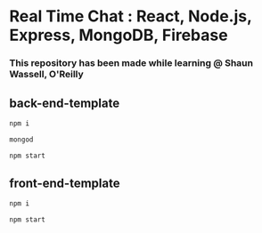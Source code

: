 #  Real Time Chat : React, Node.js, Express, MongoDB, Firebase
### This repository has been made while learning @ Shaun Wassell, O'Reilly

## back-end-template
```bash
npm i
```
```bash
mongod
```
```bash
npm start
```

## front-end-template

```bash
npm i
```
```bash
npm start
```